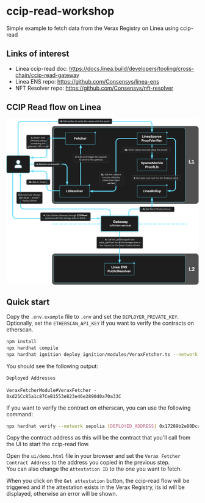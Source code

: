 # ccip-read-workshop

Simple example to fetch data from the Verax Registry on Linea using ccip-read

## Links of interest

- Linea ccip-read doc: https://docs.linea.build/developers/tooling/cross-chain/ccip-read-gateway
- Linea ENS repo: https://github.com/Consensys/linea-ens
- NFT Resolver repo: https://github.com/Consensys/nft-resolver

## CCIP Read flow on Linea

![alt text](./media/LineaENSCCIPRead.png?raw=true)

## Quick start

Copy the `.env.example` file to `.env` and set the `DEPLOYER_PRIVATE_KEY`.  
Optionally, set the `ETHERSCAN_API_KEY` if you want to verify the contracts on etherscan.

```bash
npm install
npx hardhat compile
npx hardhat ignition deploy ignition/modules/VeraxFetcher.ts --network sepolia
```

You should see the following output:

```
Deployed Addresses

VeraxFetcherModule#VeraxFetcher - 0xd25Cc85a1c87CeB1553e823e46e2890d0a70a33C
```

If you want to verify the contract on etherscan, you can use the following command:

```bash
npx hardhat verify --network sepolia [DEPLOYED_ADDRESS] 0x17289b2e80DcaB38249adb5a2Bd1a0cAF12361A0 0xDaf3C3632327343f7df0Baad2dc9144fa4e1001F
```

Copy the contract address as this will be the contract that you'll call from the UI to start the ccip-read flow.

Open the `ui/demo.html` file in your browser and set the `Verax Fetcher Contract Address` to the address you copied in the previous step.  
You can also change the `Attestation ID` to the one you want to fetch.

When you click on the `Get attestation` button, the ccip-read flow will be triggered and if the attestation exists in the Verax Registry, its id will be displayed, otherwise an error will be shown.
